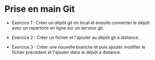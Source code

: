# Prise en main Git


- Exercice 1 : Créer un dépôt git en local et ensuite connecter le dépôt avec un repertoire en ligne sur un serveur git.

- Exercice 2 : Créer un fichier et l'ajouter au dépôt git à distance.

- Exercice 3 : Créer une nouvelle branche et puis ajouter modifier le fichier précédent et l'ajouter dans le dépôt à distance.
